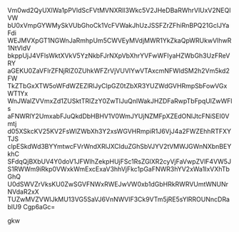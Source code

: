 Vm0wd2QyUXlWa1pPVldScFVtMVNXRll3Wkc5V2JHeDBaRWhrVlUxV2NEQlVW
bU0xVmpGYWMySkVUbGhoCk1VcFVWakJhUzJSSFZrZFhiRnBPQ21GclJYaFdi
WEJMVXpGT1NGWnJaRmhpUm5CWVEyMVdjMWR1YkZkaQpWRUkwVlhwR1NtVldV
bkppUjJ4VFlsWktXVkV5YzNkbFJrNXpVbXhrYVFwWFIyaHZWbGh3UzFReVRY
aGEKU0ZaVFlrZFNjRlZ0ZUhkWFZrVjVUVlYwVTAxcmNFWldSM2h2Vm5kd2FW
TkZTbGxXTW5oWFdWZEZlRlJyClpGZ0tZbXR3YUZWdGVHRmpSbFowVGxWT1Yx
WnJWalZVVmxZd1ZUSktTRlZzY0ZwTlJuQnlWakJHZDFaRwpTbFpqUlZwWFls
aFNWRlY2UmxabFJuQkdDbHBHV1V0WmJYUjNZMFpXZEdONlJtcFNiSEI0Vmtj
d05XSkcKV25KV2FsWlZWbXh3Y2xsWGVHRmpiR1J6VjJ4a2FWZEhhRTFXYTJS
clpESkdWd3BYYmtwcFVrWndXRlJXClduZGhSbVJYV2tVMWJGWnNXbnBEYkhC
SFdqQjBXbUV4Y0doV1JFWlhZekpHUjFSc1RsZGlXR2cyVjFaVwpZVlF4VW5J
S1RWWm9iRkp0VWxkWmExcExaV3hhVjFkc1pGaFNWR3hYV2xWa1IxVXhTbGhQ
U0dSWVZrVksKU0ZwSGVFNWxRWEJwVW0xb1dGbHRkRWRVUmtWNUNrNVdaR2xX
TUZwMVZVWlJkMU13VG5SaVJ6VnNWVlF3Ck9VTm5jRE5sYlRROUNncDRablU9
Cgp6aGc=

gkw